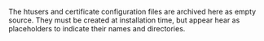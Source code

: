 The htusers and certificate configuration files are archived here as empty source. They must be created at installation time, but appear hear as placeholders to indicate their names and directories.
